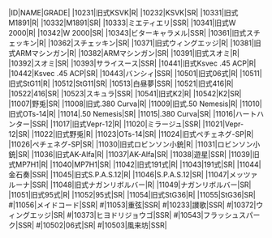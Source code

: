 |ID|NAME|GRADE|
|10231|旧式KSVK|R|
|10232|KSVK|SR|
|10331|旧式M1891|R|
|10332|M1891|SR|
|10333|ミエティエリ|SSR|
|10341|旧式W 2000|R|
|10342|W 2000|SR|
|10343|ビターキャラメル|SSR|
|10361|旧式スチェッキン|R|
|10362|スチェッキン|SR|
|10371|旧式ウィングエッジ|R|
|10381|旧式ARMマシンガン|R|
|10382|ARMマシンガン|SR|
|10391|旧式スオミ|R|
|10392|スオミ|SR|
|10393|サライスース|SSR|
|10441|旧式Ksvec .45 ACP|R|
|10442|Ksvec .45 ACP|SR|
|10443|バンシィ|SSR|
|10501|旧式06式|R|
|10511|旧式StG11|R|
|10512|StG11|SR|
|10513|白昼夢|SSR|
|10521|旧式416|R|
|10522|416|SR|
|10523|スキュラ|SSR|
|10541|旧式K2|R|
|10542|K2|SR|
|11007|野兎|SR|
|11008|旧式.380 Curva|R|
|11009|旧式.50 Nemesis|R|
|11010|旧式OTs-14|R|
|11014|.50 Nemesis|SR|
|11015|.380 Curva|SR|
|11016|ハートハンター|SSR|
|11017|旧式Vepr-12|R|
|11020|ミラージュ|SSR|
|11021|Vepr-12|SR|
|11022|旧式野兎|R|
|11023|OTs-14|SR|
|11024|旧式ペチェネグ-SP|R|
|11026|ペチェネグ-SP|SR|
|11030|旧式ロビンソン小銃|R|
|11031|ロビンソン小銃|SR|
|11036|旧式AK-Alfa|R|
|11037|AK-Alfa|SR|
|11038|遊星|SSR|
|11039|旧式MP7H1|R|
|11040|MP7H1|SR|
|11042|旧式191式|R|
|11043|191式|SR|
|11044|金石奏|SSR|
|11045|旧式S.P.A.S.12|R|
|11046|S.P.A.S.12|SR|
|11047|メッツァルーナ|SSR|
|11048|旧式ナガンリボルバー|R|
|11049|ナガンリボルバー|SR|
|11051|旧式95式|R|
|11052|95式|SR|
|11054|旧式StG36|R|
|11055|StG36|SR|
#|11056|メイドコード|SSR|
#|11053|重弦|SSR|
#|10233|讃歌|SSR|
#|10372|ウィングエッジ|SR|
#|10373|ヒヨドリジョウゴ|SSR|
#|10543|フラッシュスパーク|SSR|
#|10502|06式|SR|
#|10503|風来坊|SSR|
